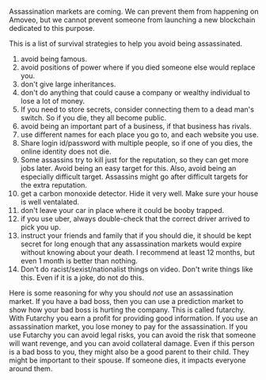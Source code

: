 Assassination markets are coming.
We can prevent them from happening on Amoveo, but we cannot prevent someone from launching a new blockchain dedicated to this purpose.

This is a list of survival strategies to help you avoid being assassinated.

1) avoid being famous.
2) avoid positions of power where if you died someone else would replace you.
3) don't give large inheritances.
4) don't do anything that could cause a company or wealthy individual to lose a lot of money.
5) If you need to store secrets, consider connecting them to a dead man's switch. So if you die, they all become public.
6) avoid being an important part of a business, if that business has rivals.
7) use different names for each place you go to, and each website you use.
8) Share login id/password with multiple people, so if one of you dies, the online identity does not die.
9) Some assassins try to kill just for the reputation, so they can get more jobs later. Avoid being an easy target for this. Also, avoid being an especially difficult target. Assassins might go after difficult targets for the extra reputation.
10) get a carbon monoxide detector. Hide it very well. Make sure your house is well ventalated.
11) don't leave your car in place where it could be booby trapped.
12) if you use uber, always double-check that the correct driver arrived to pick you up.
13) instruct your friends and family that if you should die, it should be kept secret for long enough that any assassination markets would expire without knowing about your death. I recommend at least 12 months, but even 1 month is better than nothing.
14) Don't do racist/sexist/nationalist things on video. Don't write things like this. Even if it is a joke, do not do this.


Here is some reasoning for why you should _not_ use an assassination market.
If you have a bad boss, then you can use a prediction market to show how your bad boss is hurting the company. This is called futarchy. With Futarchy you earn a profit for providing good information. If you use an assassination market, you lose money to pay for the assassination.
If you use Futarchy you can avoid legal risks, you can avoid the risk that someone will want revenge, and you can avoid collateral damage. Even if this person is a bad boss to you, they might also be a good parent to their child. They might be important to their spouse. If someone dies, it impacts everyone around them.
